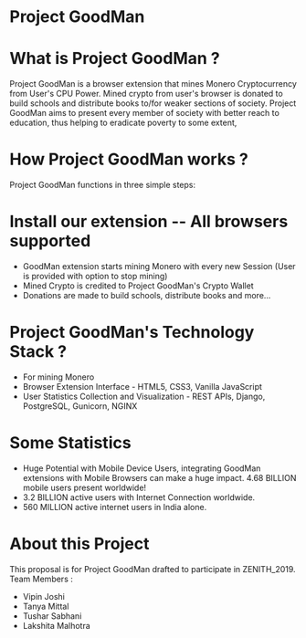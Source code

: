 # Project GoodMan

# What is Project GoodMan ?
Project GoodMan is a browser extension that mines Monero Cryptocurrency from User's CPU Power. Mined crypto from user's browser is donated to build schools and distribute books to/for weaker sections of society. Project GoodMan aims to present every member of society with better reach to education, thus helping to eradicate poverty to some extent,

# How Project GoodMan works ?
Project GoodMan functions in three simple steps:

# Install our extension -- All browsers supported
* GoodMan extension starts mining Monero with every new Session (User is provided with option to stop mining)
* Mined Crypto is credited to Project GoodMan's Crypto Wallet
* Donations are made to build schools, distribute books and more...

# Project GoodMan's Technology Stack ?
* For mining Monero
* Browser Extension Interface - HTML5, CSS3, Vanilla JavaScript
* User Statistics Collection and Visualization - REST APIs, Django, PostgreSQL, Gunicorn, NGINX

# Some Statistics
* Huge Potential with Mobile Device Users, integrating GoodMan extensions with Mobile Browsers can make a huge impact. 4.68 BILLION mobile users present worldwide!
* 3.2 BILLION active users with Internet Connection worldwide.
* 560 MILLION active internet users in India alone.


# About this Project
This proposal is for Project GoodMan drafted to participate in ZENITH_2019. Team Members :

* Vipin Joshi
* Tanya Mittal
* Tushar Sabhani
* Lakshita Malhotra
